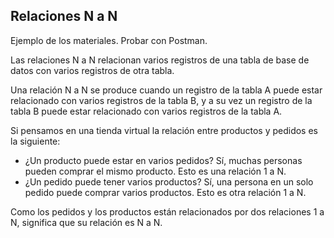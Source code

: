 ## Relaciones N a N

Ejemplo de los materiales. Probar con Postman.

Las relaciones N a N relacionan varios registros de una tabla de base de datos con varios registros de otra tabla.

Una relación N a N se produce cuando un registro de la tabla A puede estar relacionado con varios registros de la tabla B, y a su vez un registro de la tabla B puede estar relacionado con varios registros de la tabla A.

Si pensamos en una tienda virtual la relación entre productos y pedidos es la siguiente:

- ¿Un producto puede estar en varios pedidos? Sí, muchas personas pueden comprar el mismo producto. Esto es una relación 1 a N.
- ¿Un pedido puede tener varios productos? Sí, una persona en un solo pedido puede comprar varios productos. Esto es otra relación 1 a N.

Como los pedidos y los productos están relacionados por dos relaciones 1 a N, significa que su relación es N a N.

